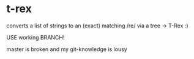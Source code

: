 t-rex
=====

converts a list of strings to an (exact) matching /re/ via a tree -> T-Rex :)

USE working BRANCH!

master is broken and my git-knowledge is lousy
